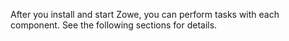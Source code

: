 <?xml version="1.0" encoding="UTF-8"?><?workdir /opt/dita-ot/out/.tmp?><?workdir-uri file:/opt/dita-ot/out/.tmp/?><?path2project ../?><?path2project-uri ../?><?path2rootmap-uri ../?><topic xmlns:ditaarch="http://dita.oasis-open.org/architecture/2005/" xmlns:dita-ot="http://dita-ot.sourceforge.net/ns/201007/dita-ot" class="- topic/topic " ditaarch:DITAArchVersion="1.2" domains="(topic hi-d) (topic ut-d) (topic indexing-d) (topic hazard-d) (topic abbrev-d) (topic pr-d) (topic sw-d) (topic ui-d)" id="using-zowe" xtrf="file:/opt/dita-ot/data/user-guide/using.md" xtrc="topic:1;182:3"><title class="- topic/title " xtrf="file:/opt/dita-ot/data/user-guide/using.md" xtrc="title:1;182:3">Using Zowe</title><body class="- topic/body " xtrf="file:/opt/dita-ot/data/user-guide/using.md" xtrc="body:1;182:3"><p class="- topic/p " xtrf="file:/opt/dita-ot/data/user-guide/using.md" xtrc="p:1;182:3">After you install and start Zowe, you can perform tasks with each component. See the following sections for details.</p></body></topic>